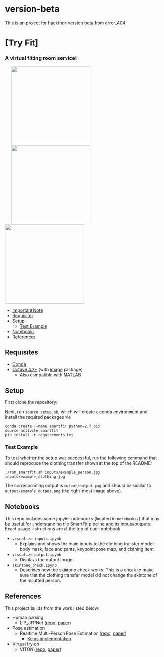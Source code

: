 # version-beta
This is an project  for hackthon version beta from error_404 
# [Try Fit]
### A virtual fitting room service!

<p float="left">
  <img src="inputs/example_person.jpg" width="256" hspace="20"/>
  <img src="inputs/example_clothing.jpg" width="256" hspace="20"/> 
  <img src="output/example_output.png" width="256"/> 
</p>

* [Important Note](#important-note)
* [Requisites](#requisites)
* [Setup](#setup)
  * [Test Example](#test-example)
* [Notebooks](#notebooks)
* [References](#references)

  
## Requisites

* [Conda](https://conda.io/docs/user-guide/install/index.html)
* [Octave 4.2+](https://www.gnu.org/software/octave/download.html) (with [image](https://octave.sourceforge.io/image/index.html) package)
  * Also compatible with MATLAB

## Setup

First clone the repository:

Next, run `source setup.sh`, which will create a conda environment and install the required packages via
```
conda create --name smartfit python=2.7 pip
source activate smartfit
pip install -r requirements.txt
```

### Test Example

To test whether the setup was successful, run the following command that should reproduce the clothing transfer shown at the top of the README:
```
./run_smartfit.sh inputs/example_person.jpg inputs/example_clothing.jpg
```
The corresponding output is `output/output.png` and should be similar to `output/example_output.png` (the right-most image above).

## Notebooks

This repo includes some jupyter notebooks (located in `notebooks/`) that may be useful for understanding the SmartFit pipeline and its inputs/outputs. Exact usage instructions are at the top of each notebook.

* `visualize_inputs.ipynb`
  * Explains and shows the main inputs to the clothing transfer model: body mask, face and pants, keypoint pose map, and clothing item.
* `visualize_output.ipynb`
  * Displays the output image.
* `skintone_check.ipynb`
  * Describes how the skintone check works. This is a check to make sure that the clothing transfer model did not change the skintone of the inputted person.

## References

This project builds from the work listed below:

* Human parsing
  * LIP_JPPNet ([repo](https://github.com/Engineering-Course/LIP_JPPNet), [paper](https://arxiv.org/abs/1804.01984))
* Pose estimation
  * Realtime Multi-Person Pose Estimation ([repo](https://github.com/ZheC/Realtime_Multi-Person_Pose_Estimation), [paper](https://arxiv.org/abs/1611.08050))
    * [Keras implementation](https://github.com/michalfaber/keras_Realtime_Multi-Person_Pose_Estimation)
* Virtual try-on
  * VITON ([repo](https://github.com/xthan/VITON), [paper](https://arxiv.org/abs/1711.08447))
